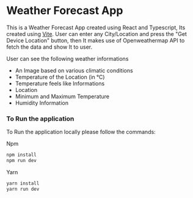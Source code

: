 # Weather Forecast App

This is a Weather Forecast App created using React and Typescript, Its created using [Vite](https://vitejs.dev). User can enter any City/Location and press the "Get Device Location" button, then It makes use of Openweathermap API to fetch the data and show It to user.

User can see the following weather informations

- An Image based on various climatic conditions
- Temperature of the Location (in °C)
- Temperature feels like Informations
- Location
- Minimum and Maximum Temperature
- Humidity Information

### To Run the application

To Run the application locally please follow the commands:

Npm

```js
npm install
npm run dev
```

Yarn

```js
yarn install
yarn run dev
```
